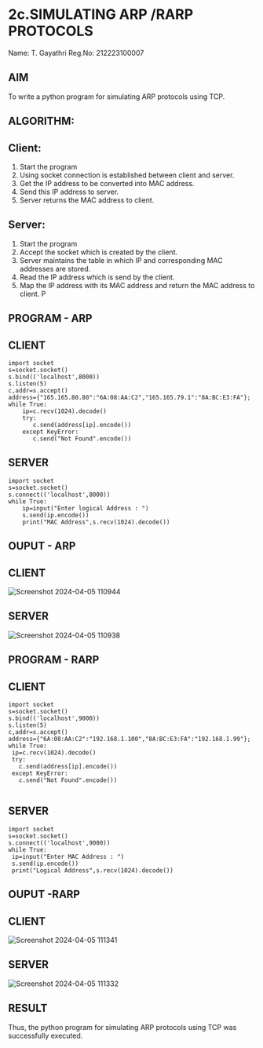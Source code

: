 # 2c.SIMULATING ARP /RARP PROTOCOLS
Name: T. Gayathri Reg.No: 212223100007

## AIM
To write a python program for simulating ARP protocols using TCP.
## ALGORITHM:
## Client:
1. Start the program
2. Using socket connection is established between client and server.
3. Get the IP address to be converted into MAC address.
4. Send this IP address to server.
5. Server returns the MAC address to client.
## Server:
1. Start the program
2. Accept the socket which is created by the client.
3. Server maintains the table in which IP and corresponding MAC addresses are
stored.
4. Read the IP address which is send by the client.
5. Map the IP address with its MAC address and return the MAC address to client.
P
## PROGRAM - ARP
## CLIENT
```
import socket
s=socket.socket()
s.bind(('localhost',8000))
s.listen(5)
c,addr=s.accept()
address={"165.165.80.80":"6A:08:AA:C2","165.165.79.1":"8A:BC:E3:FA"};
while True:
    ip=c.recv(1024).decode()
    try:
       c.send(address[ip].encode())
    except KeyError:
       c.send("Not Found".encode())
```
## SERVER
```
import socket
s=socket.socket()
s.connect(('localhost',8000))
while True:
    ip=input("Enter logical Address : ")
    s.send(ip.encode())
    print("MAC Address",s.recv(1024).decode())

```
## OUPUT - ARP
## CLIENT
![Screenshot 2024-04-05 110944](https://github.com/NaliniG007/2c.ARP_RARP_PROTOCOLS/assets/149037327/460c800b-6d72-43e3-9a0b-bbe1b3df8aaf)

## SERVER
![Screenshot 2024-04-05 110938](https://github.com/NaliniG007/2c.ARP_RARP_PROTOCOLS/assets/149037327/f9c04c17-289a-4363-996b-cbcc87956dec)

## PROGRAM - RARP
## CLIENT
```
import socket
s=socket.socket()
s.bind(('localhost',9000))
s.listen(5)
c,addr=s.accept()
address={"6A:08:AA:C2":"192.168.1.100","8A:BC:E3:FA":"192.168.1.99"};
while True:
 ip=c.recv(1024).decode()
 try:
   c.send(address[ip].encode())
 except KeyError:
   c.send("Not Found".encode())
   
```
## SERVER
```
import socket
s=socket.socket()
s.connect(('localhost',9000))
while True:
 ip=input("Enter MAC Address : ")
 s.send(ip.encode())
 print("Logical Address",s.recv(1024).decode())
```
## OUPUT -RARP
## CLIENT
![Screenshot 2024-04-05 111341](https://github.com/NaliniG007/2c.ARP_RARP_PROTOCOLS/assets/149037327/d7b50f56-697b-4819-b21a-c4a2bd61e7ee)

## SERVER
![Screenshot 2024-04-05 111332](https://github.com/NaliniG007/2c.ARP_RARP_PROTOCOLS/assets/149037327/6f65c611-4b76-40d7-92d5-4104ed5fc192)

## RESULT
Thus, the python program for simulating ARP protocols using TCP was successfully 
executed.
